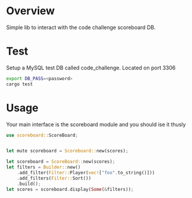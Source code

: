 # Overview

Simple lib to interact with the code challenge scoreboard DB.

# Test

Setup a MySQL test DB called code_challenge.
Located on port 3306

```bash
export DB_PASS=<password>
cargo test
```

# Usage

Your main interface is the scoreboard module and you should ise it thusly

```rust
use scoreboard::ScoreBoard;


let mute scoreboard = Scoreboard::new(scores);

let scoreboard = ScoreBoard::new(scores);
let filters = Builder::new()
    .add_filter(Filter::Player(vec!["foo".to_string()]))
    .add_filters(Filter::Sort())
    .build();
let scores = scoreboard.display(Some(&filters));



```